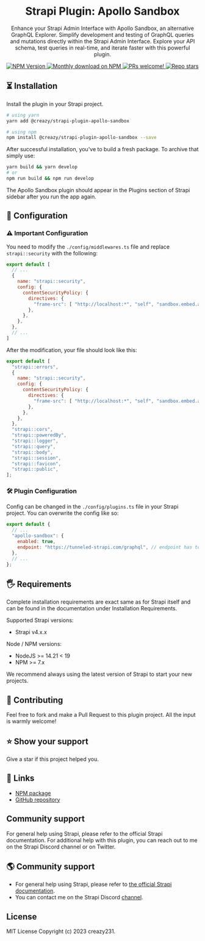 <div align="center">
<h1>Strapi Plugin: Apollo Sandbox</h1>

<p style="margin-top: 0;">Enhance your Strapi Admin Interface with Apollo Sandbox, an alternative GraphQL Explorer. Simplify development and testing of GraphQL queries and mutations directly within the Strapi Admin Interface. Explore your API schema, test queries in real-time, and iterate faster with this powerful plugin.</p>

<p>
  <a href="https://www.npmjs.org/package/@creazy231/strapi-plugin-apollo-sandbox">
    <img src="https://img.shields.io/npm/v/@creazy231/strapi-plugin-apollo-sandbox/latest.svg" alt="NPM Version" />
  </a>
  <a href="https://www.npmjs.org/package/@creazy231/strapi-plugin-apollo-sandbox">
    <img src="https://img.shields.io/npm/dm/@creazy231/strapi-plugin-apollo-sandbox" alt="Monthly download on NPM" />
  </a>
  <a href="#-contributing">
    <img src="https://img.shields.io/badge/Pull_Request-Welcome-brightgreen.svg" alt="PRs welcome!" />
  </a>
  <a href="#">
    <img alt="Repo stars" src="https://img.shields.io/github/stars/creazy231/strapi-plugin-apollo-sandbox?color=white&label=Github Stars">
  </a>
</p>
</div>

## ⏳ Installation

Install the plugin in your Strapi project.

```bash
# using yarn
yarn add @creazy/strapi-plugin-apollo-sandbox

# using npm
npm install @creazy/strapi-plugin-apollo-sandbox --save
```

After successful installation, you've to build a fresh package. To archive that simply use:

```bash
yarn build && yarn develop
# or
npm run build && npm run develop
```

The Apollo Sandbox plugin should appear in the Plugins section of Strapi sidebar after you run the app again.

## 🔧 Configuration
### ⚠️ Important Configuration
You need to modify the `./config/middlewares.ts` file and replace `strapi::security` with the following:

```javascript
export default [
  // ...
  {
    name: "strapi::security",
    config: {
      contentSecurityPolicy: {
        directives: {
          "frame-src": [ "http://localhost:*", "self", "sandbox.embed.apollographql.com" ],
        },
      },
    },
  },
  // ...
]
```

After the modification, your file should look like this:
```javascript
export default [
  "strapi::errors",
  {
    name: "strapi::security",
    config: {
      contentSecurityPolicy: {
        directives: {
          "frame-src": [ "http://localhost:*", "self", "sandbox.embed.apollographql.com" ],
        },
      },
    },
  },
  "strapi::cors",
  "strapi::poweredBy",
  "strapi::logger",
  "strapi::query",
  "strapi::body",
  "strapi::session",
  "strapi::favicon",
  "strapi::public",
];
```

### 🛠️ Plugin Configuration
Config can be changed in the `./config/plugins.ts` file in your Strapi project. You can overwrite the config like so:

```javascript
export default {
  // ...
  "apollo-sandbox": {
    enabled: true,
    endpoint: "https://tunneled-strapi.com/graphql", // endpoint has to be accessible from the browser
  },
  // ...
};
```

## 🖐 Requirements
Complete installation requirements are exact same as for Strapi itself and can be found in the documentation under Installation Requirements.

Supported Strapi versions:

- Strapi v4.x.x

Node / NPM versions:

- NodeJS >= 14.21 < 19
- NPM >= 7.x

We recommend always using the latest version of Strapi to start your new projects.

## 🤝 Contributing
Feel free to fork and make a Pull Request to this plugin project. All the input is warmly welcome!

## ⭐️ Show your support
Give a star if this project helped you.

## 🔗 Links
- [NPM package](https://www.npmjs.com/package/@creazy231/strapi-plugin-apollo-sandbox)
- [GitHub repository](https://github.com/boazpoolman/@creazy231/strapi-plugin-apollo-sandbox)

## Community support
For general help using Strapi, please refer to the official Strapi documentation. For additional help with this plugin, you can reach out to me on the Strapi Discord channel or on Twitter.

## 🌎 Community support
- For general help using Strapi, please refer to [the official Strapi documentation](https://strapi.io/documentation/).
- You can contact me on the Strapi Discord [channel](https://discord.strapi.io/).

## License
MIT License Copyright (c) 2023 creazy231.
